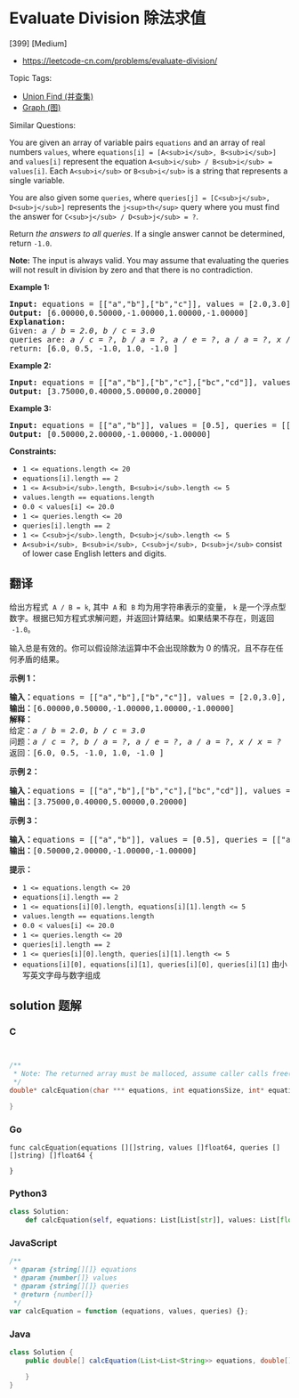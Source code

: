 # Evaluate Division 除法求值

[399] [Medium]

- https://leetcode-cn.com/problems/evaluate-division/

Topic Tags:

- [Union Find (并查集)](https://leetcode-cn.com/tag/union-find/)
- [Graph (图)](https://leetcode-cn.com/tag/graph/)

Similar Questions:

You are given an array of variable pairs `equations` and an array of real numbers `values`, where `equations[i] = [A<sub>i</sub>, B<sub>i</sub>]` and `values[i]` represent the equation `A<sub>i</sub> / B<sub>i</sub> = values[i]`. Each `A<sub>i</sub>` or `B<sub>i</sub>` is a string that represents a single variable.

You are also given some `queries`, where `queries[j] = [C<sub>j</sub>, D<sub>j</sub>]` represents the `j<sup>th</sup>` query where you must find the answer for `C<sub>j</sub> / D<sub>j</sub> = ?`.

Return _the answers to all queries_. If a single answer cannot be determined, return `-1.0`.

**Note:** The input is always valid. You may assume that evaluating the queries will not result in division by zero and that there is no contradiction.

**Example 1:**

<pre><strong>Input:</strong> equations = [["a","b"],["b","c"]], values = [2.0,3.0], queries = [["a","c"],["b","a"],["a","e"],["a","a"],["x","x"]]
<strong>Output:</strong> [6.00000,0.50000,-1.00000,1.00000,-1.00000]
<strong>Explanation:</strong> 
Given: <em>a / b = 2.0</em>, <em>b / c = 3.0</em>
queries are: <em>a / c = ?</em>, <em>b / a = ?</em>, <em>a / e = ?</em>, <em>a / a = ?</em>, <em>x / x = ?</em>
return: [6.0, 0.5, -1.0, 1.0, -1.0 ]
</pre>

**Example 2:**

<pre><strong>Input:</strong> equations = [["a","b"],["b","c"],["bc","cd"]], values = [1.5,2.5,5.0], queries = [["a","c"],["c","b"],["bc","cd"],["cd","bc"]]
<strong>Output:</strong> [3.75000,0.40000,5.00000,0.20000]
</pre>

**Example 3:**

<pre><strong>Input:</strong> equations = [["a","b"]], values = [0.5], queries = [["a","b"],["b","a"],["a","c"],["x","y"]]
<strong>Output:</strong> [0.50000,2.00000,-1.00000,-1.00000]
</pre>

**Constraints:**

- `1 <= equations.length <= 20`
- `equations[i].length == 2`
- `1 <= A<sub>i</sub>.length, B<sub>i</sub>.length <= 5`
- `values.length == equations.length`
- `0.0 < values[i] <= 20.0`
- `1 <= queries.length <= 20`
- `queries[i].length == 2`
- `1 <= C<sub>j</sub>.length, D<sub>j</sub>.length <= 5`
- `A<sub>i</sub>, B<sub>i</sub>, C<sub>j</sub>, D<sub>j</sub>` consist of lower case English letters and digits.

## 翻译

给出方程式  `A / B = k`, 其中  `A` 和  `B` 均为用字符串表示的变量， `k` 是一个浮点型数字。根据已知方程式求解问题，并返回计算结果。如果结果不存在，则返回  `-1.0`。

输入总是有效的。你可以假设除法运算中不会出现除数为 0 的情况，且不存在任何矛盾的结果。

**示例 1：**

<pre><strong>输入：</strong>equations = [["a","b"],["b","c"]], values = [2.0,3.0], queries = [["a","c"],["b","a"],["a","e"],["a","a"],["x","x"]]
<strong>输出：</strong>[6.00000,0.50000,-1.00000,1.00000,-1.00000]
<strong>解释：</strong>
给定：<em>a / b = 2.0</em>, <em>b / c = 3.0</em>
问题：<em>a / c = ?</em>, <em>b / a = ?</em>, <em>a / e = ?</em>, <em>a / a = ?</em>, <em>x / x = ?</em>
返回：[6.0, 0.5, -1.0, 1.0, -1.0 ]
</pre>

**示例 2：**

<pre><strong>输入：</strong>equations = [["a","b"],["b","c"],["bc","cd"]], values = [1.5,2.5,5.0], queries = [["a","c"],["c","b"],["bc","cd"],["cd","bc"]]
<strong>输出：</strong>[3.75000,0.40000,5.00000,0.20000]
</pre>

**示例 3：**

<pre><strong>输入：</strong>equations = [["a","b"]], values = [0.5], queries = [["a","b"],["b","a"],["a","c"],["x","y"]]
<strong>输出：</strong>[0.50000,2.00000,-1.00000,-1.00000]
</pre>

**提示：**

- `1 <= equations.length <= 20`
- `equations[i].length == 2`
- `1 <= equations[i][0].length, equations[i][1].length <= 5`
- `values.length == equations.length`
- `0.0 < values[i] <= 20.0`
- `1 <= queries.length <= 20`
- `queries[i].length == 2`
- `1 <= queries[i][0].length, queries[i][1].length <= 5`
- `equations[i][0], equations[i][1], queries[i][0], queries[i][1]` 由小写英文字母与数字组成

## solution 题解

### C

```c


/**
 * Note: The returned array must be malloced, assume caller calls free().
 */
double* calcEquation(char *** equations, int equationsSize, int* equationsColSize, double* values, int valuesSize, char *** queries, int queriesSize, int* queriesColSize, int* returnSize){

}
```

### Go

```golang
func calcEquation(equations [][]string, values []float64, queries [][]string) []float64 {

}
```

### Python3

```python
class Solution:
    def calcEquation(self, equations: List[List[str]], values: List[float], queries: List[List[str]]) -> List[float]:
```

### JavaScript

```javascript
/**
 * @param {string[][]} equations
 * @param {number[]} values
 * @param {string[][]} queries
 * @return {number[]}
 */
var calcEquation = function (equations, values, queries) {};
```

### Java

```java
class Solution {
    public double[] calcEquation(List<List<String>> equations, double[] values, List<List<String>> queries) {

    }
}
```
